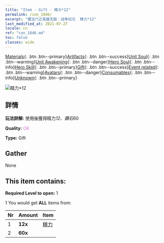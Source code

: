 ```yaml
---
title: "Item - Gift - 精力*12"
permalink: /con_1846/
excerpt: "魔法门之英雄无敌：战争纪元  精力*12"
last_modified_at: 2021-07-27
locale: cn
ref: "con_1846.md"
toc: false
classes: wide
---
```

 [Materials](/ItemsCN/){: .btn .btn--primary}[Artifacts](/ItemsCN/Artifacts/){: .btn .btn--success}[Unit Soul](/ItemsCN/UnitSoul/){: .btn .btn--warning}[Unit Awakening](/ItemsCN/UnitAwakening/){: .btn .btn--danger}[Hero Soul](/ItemsCN/HeroSoul/){: .btn .btn--info}[Hero Skill](/ItemsCN/HeroSkill/){: .btn .btn--primary}[Gift](/ItemsCN/Gift/){: .btn .btn--success}[Event related](/ItemsCN/Events/){: .btn .btn--warning}[Avatars](/ItemsCN/Avatars/){: .btn .btn--danger}[Consumables](/ItemsCN/Consumables/){: .btn .btn--info}[Unknown](/ItemsCN/Unknown/){: .btn .btn--primary}

 ![精力*12](/images/t/i_907469.png)

## 詳情
 **玩法詳解:** 使用後獲得精力*12、鑽石*60

 **Quality:** <span style="color: #DA70D6">OK</span>

 **Type:** Gift

## Gather

  None

## This item contains:

 **Required Level to open:** 1

 1 You would get **ALL** items  from:

  | Nr | Amount |     Item    |
  |:---|:-------|:------------|
  | 1 |  **12x** | [精力](/cn/Items/con_954/) |  | 
  | 2 |  **60x** | <i class="fas fa-gem"/> |  | 
